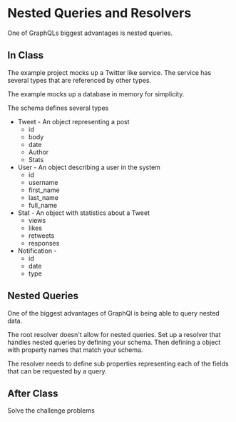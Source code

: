 # Nested Queries and Resolvers

One of GraphQLs biggest advantages is nested queries. 

## In Class 

The example project mocks up a Twitter like service. The service has several types that are referenced by other types.

The example mocks up a database in memory for simplicity. 

The schema defines several types 

- Tweet - An object representing a post
	- id
	- body
	- date 
	- Author
	- Stats
- User - An object describing a user in the system
	- id 
	- username
	- first_name
	- last_name
	- full_name
- Stat - An object with statistics about a Tweet
	- views
	- likes 
	- retweets
	- responses
- Notification - 
	- id
	- date
	- type 
	
## Nested Queries 

One of the biggest advantages of GraphQl is being able to query nested data. 

The root resolver doesn't allow for nested queries. Set up a resolver that handles nested queries by defining your schema. Then defining a object with property names that match your schema. 

The resolver needs to define sub properties representing each of the fields that can be requested by a query. 

## After Class 

Solve the challenge problems 